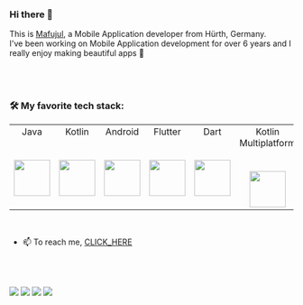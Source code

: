 ### Hi there 👋

This is <a href="https://mafujuls.github.io/" target="_blank">Mafujul</a>, a Mobile Application developer from Hürth, Germany.<br/>
I've been working on Mobile Application development for over 6 years and I really enjoy making beautiful apps 💚<br/><br/>
<br/><br/>
### 🛠️ My favorite tech stack:

<table>
  <tbody>
    <tr valign="top">
      <td width="12.5%" align="center">
        <span>Java</span><br><br><br>
        <img height="64px" src="https://cdn.svgporn.com/logos/java.svg">
      </td>
      <td width="12.5%" align="center">
        <span>Kotlin</span><br><br><br>
        <img height="64px" src="https://cdn.svgporn.com/logos/kotlin.svg">
      </td>
      <td width="12.5%" align="center">
        <span>Android</span><br><br><br>
        <img height="64px" src="https://cdn.svgporn.com/logos/android.svg">
      </td>
      <td width="12.5%" align="center">
        <span>Flutter</span><br><br><br>
        <img height="64px" src="https://cdn.svgporn.com/logos/flutter.svg">
      </td>
      <td width="12.5%" align="center">
        <span>Dart</span><br><br><br>
        <img height="64px" src="https://cdn.svgporn.com/logos/dart.svg">
      </td>
      <td width="12.5%" align="center">
        <span>Kotlin Multiplatform</span><br><br><br>
        <img height="64px" src="https://cdn.svgporn.com/logos/kotlin.svg">
      </td>
      <td width="12.5%" align="center">
        <span>Python</span><br><br><br>
        <img height="64px" src="https://cdn.svgporn.com/logos/python.svg">
      </td>
    </tr>
      </tbody>
</table>


<br/>


- 📫 To reach me, <a href="https://mafujuls.github.io/" target="_blank">CLICK_HERE</a>



<!--
**mafujuls/mafujuls** is a ✨ _special_ ✨ repository because its `README.md` (this file) appears on your GitHub profile.

Here are some ideas to get you started:

- 🔭 I’m currently working on ...
- 🌱 I’m currently learning ...
- 👯 I’m looking to collaborate on ...
- 🤔 I’m looking for help with ...
- 💬 Ask me about ...
- 📫 How to reach me: ...
- 😄 Pronouns: ...
- ⚡ Fun fact: ...
-->

<br/><br/><br/>
[<img src="https://img.shields.io/badge/twitter-%231DA1F2.svg?&style=for-the-badge&logo=twitter&logoColor=white" />](https://twitter.com/mafujuls) [<img src="https://img.shields.io/badge/linkedin-%230077B5.svg?&style=for-the-badge&logo=linkedin&logoColor=white" />](https://www.linkedin.com/in/mafujuls/) [<img src = "https://img.shields.io/badge/instagram-%23E4405F.svg?&style=for-the-badge&logo=instagram&logoColor=white">](https://www.instagram.com/mafujuls/) [<img src = "https://img.shields.io/badge/facebook-%231877F2.svg?&style=for-the-badge&logo=facebook&logoColor=white">](https://www.facebook.com/mafujuls) 

